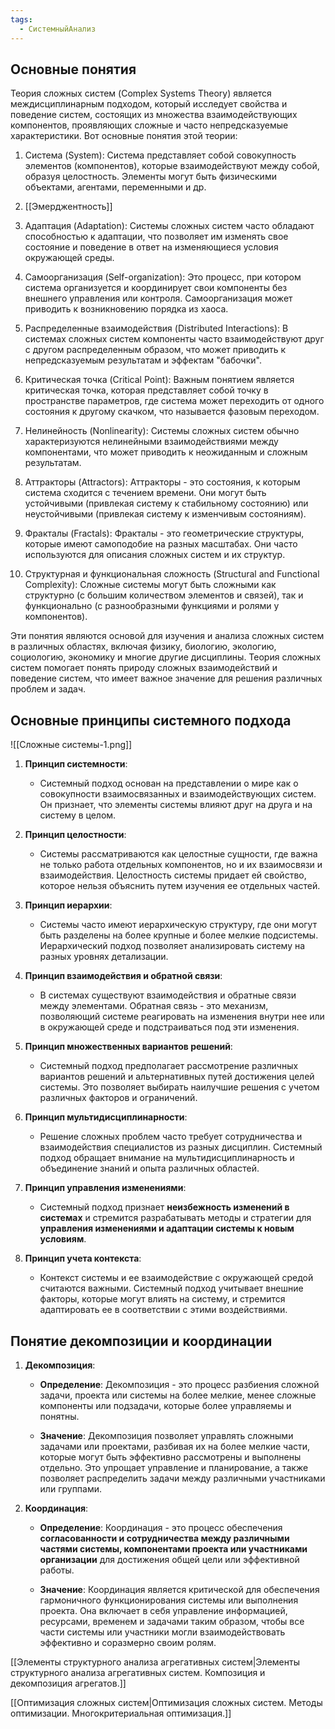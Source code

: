 ```yaml
---
tags:
  - СистемныйАнализ
---
```

## Основные понятия

Теория сложных систем (Complex Systems Theory) является междисциплинарным подходом, который исследует свойства и поведение систем, состоящих из множества взаимодействующих компонентов, проявляющих сложные и часто непредсказуемые характеристики. Вот основные понятия этой теории:

1. Система (System): Система представляет собой совокупность элементов (компонентов), которые взаимодействуют между собой, образуя целостность. Элементы могут быть физическими объектами, агентами, переменными и др.
    
2. [[Эмерджентность]] 
    
3. Адаптация (Adaptation): Системы сложных систем часто обладают способностью к адаптации, что позволяет им изменять свое состояние и поведение в ответ на изменяющиеся условия окружающей среды.
    
4. Самоорганизация (Self-organization): Это процесс, при котором система организуется и координирует свои компоненты без внешнего управления или контроля. Самоорганизация может приводить к возникновению порядка из хаоса.
    
5. Распределенные взаимодействия (Distributed Interactions): В системах сложных систем компоненты часто взаимодействуют друг с другом распределенным образом, что может приводить к непредсказуемым результатам и эффектам "бабочки".
    
6. Критическая точка (Critical Point): Важным понятием является критическая точка, которая представляет собой точку в пространстве параметров, где система может переходить от одного состояния к другому скачком, что называется фазовым переходом.
    
7. Нелинейность (Nonlinearity): Системы сложных систем обычно характеризуются нелинейными взаимодействиями между компонентами, что может приводить к неожиданным и сложным результатам.
    
8. Аттракторы (Attractors): Аттракторы - это состояния, к которым система сходится с течением времени. Они могут быть устойчивыми (привлекая систему к стабильному состоянию) или неустойчивыми (привлекая систему к изменчивым состояниям).
    
9. Фракталы (Fractals): Фракталы - это геометрические структуры, которые имеют самоподобие на разных масштабах. Они часто используются для описания сложных систем и их структур.
    
10. Структурная и функциональная сложность (Structural and Functional Complexity): Сложные системы могут быть сложными как структурно (с большим количеством элементов и связей), так и функционально (с разнообразными функциями и ролями у компонентов).
    

Эти понятия являются основой для изучения и анализа сложных систем в различных областях, включая физику, биологию, экологию, социологию, экономику и многие другие дисциплины. Теория сложных систем помогает понять природу сложных взаимодействий и поведение систем, что имеет важное значение для решения различных проблем и задач.

## Основные принципы системного подхода
![[Сложные системы-1.png]]
1. **Принцип системности**:
    
    - Системный подход основан на представлении о мире как о совокупности взаимосвязанных и взаимодействующих систем. Он признает, что элементы системы влияют друг на друга и на систему в целом.
2. **Принцип целостности**:
    
    - Системы рассматриваются как целостные сущности, где важна не только работа отдельных компонентов, но и их взаимосвязи и взаимодействия. Целостность системы придает ей свойство, которое нельзя объяснить путем изучения ее отдельных частей.
3. **Принцип иерархии**:
    
    - Системы часто имеют иерархическую структуру, где они могут быть разделены на более крупные и более мелкие подсистемы. Иерархический подход позволяет анализировать систему на разных уровнях детализации.
4. **Принцип взаимодействия и обратной связи**:
    
    - В системах существуют взаимодействия и обратные связи между элементами. Обратная связь - это механизм, позволяющий системе реагировать на изменения внутри нее или в окружающей среде и подстраиваться под эти изменения.
5. **Принцип множественных вариантов решений**:
    
    - Системный подход предполагает рассмотрение различных вариантов решений и альтернативных путей достижения целей системы. Это позволяет выбирать наилучшие решения с учетом различных факторов и ограничений.
6. **Принцип мультидисциплинарности**:
    
    - Решение сложных проблем часто требует сотрудничества и взаимодействия специалистов из разных дисциплин. Системный подход обращает внимание на мультидисциплинарность и объединение знаний и опыта различных областей.
7. **Принцип управления изменениями**:
    
    - Системный подход признает **неизбежность изменений в системах** и стремится разрабатывать методы и стратегии для **управления изменениями и адаптации системы к новым условиям**.
8. **Принцип учета контекста**:
    
    - Контекст системы и ее взаимодействие с окружающей средой считаются важными. Системный подход учитывает внешние факторы, которые могут влиять на систему, и стремится адаптировать ее в соответствии с этими воздействиями.
## Понятие декомпозиции и координации
1. **Декомпозиция**:
    
    - **Определение**: Декомпозиция - это процесс разбиения сложной задачи, проекта или системы на более мелкие, менее сложные компоненты или подзадачи, которые более управляемы и понятны.
        
    - **Значение**: Декомпозиция позволяет управлять сложными задачами или проектами, разбивая их на более мелкие части, которые могут быть эффективно рассмотрены и выполнены отдельно. Это упрощает управление и планирование, а также позволяет распределить задачи между различными участниками или группами.
        
2. **Координация**:
    
    - **Определение**: Координация - это процесс обеспечения **согласованности и сотрудничества между различными частями системы, компонентами проекта или участниками организации** для достижения общей цели или эффективной работы.
        
    - **Значение**: Координация является критической для обеспечения гармоничного функционирования системы или выполнения проекта. Она включает в себя управление информацией, ресурсами, временем и задачами таким образом, чтобы все части системы или участники могли взаимодействовать эффективно и соразмерно своим ролям.

[[Элементы структурного анализа агрегативных систем|Элементы структурного анализа агрегативных систем. Композиция и декомпозиция агрегатов.]]

[[Оптимизация сложных систем|Оптимизация сложных систем. Методы оптимизации. Многокритериальная оптимизация.]]